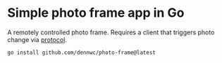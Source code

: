 # Simple photo frame app in Go

A remotely controlled photo frame. Requires a client that triggers photo change via [protocol](./protocol).

```shell
go install github.com/dennwc/photo-frame@latest
```